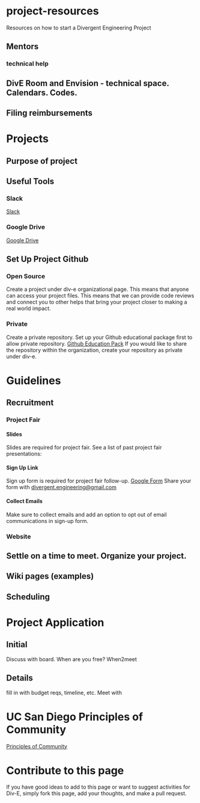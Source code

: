 # project-resources
Resources on how to start a Divergent Engineering Project

## Mentors
### technical help

## DivE Room and Envision - technical space. Calendars. Codes. 

## Filing reimbursements

# Projects
## Purpose of project

## Useful Tools
### Slack
[Slack](https://slack.com)
### Google Drive
[Google Drive](https://www.google.com/drive/)

## Set Up Project Github

### Open Source
Create a project under div-e organizational page. This means that anyone can access your project files. This means that we can provide code reviews and connect you to other helps that bring your project closer to making a real world impact. 

### Private
Create a private repository. Set up your Github educational package first to allow private repository. 
[Github Education Pack](https://education.github.com/pack)
If you would like to share the repository within the organization, create your repository as private under div-e. 

# Guidelines

## Recruitment
### Project Fair
#### Slides
Slides are required for project fair. See a list of past project fair presentations: 

#### Sign Up Link
Sign up form is required for project fair follow-up. 
[Google Form](https://www.google.com/forms/about/)
Share your form with divergent.engineering@gmail.com 

#### Collect Emails 
Make sure to collect emails and add an option to opt out of email communications in sign-up form. 

### Website

## Settle on a time to meet. Organize your project.
## Wiki pages (examples) 
## Scheduling

# Project Application
## Initial
Discuss with board. When are you free? When2meet
## Details
fill in with budget reqs, timeline, etc.
Meet with 

# UC San Diego Principles of Community
[Principles of Community](https://ucsd.edu/about/principles.html)

# Contribute to this page
If you have good ideas to add to this page or want to suggest activities for Div-E, simply fork this page, add your thoughts, and make a pull request. 

